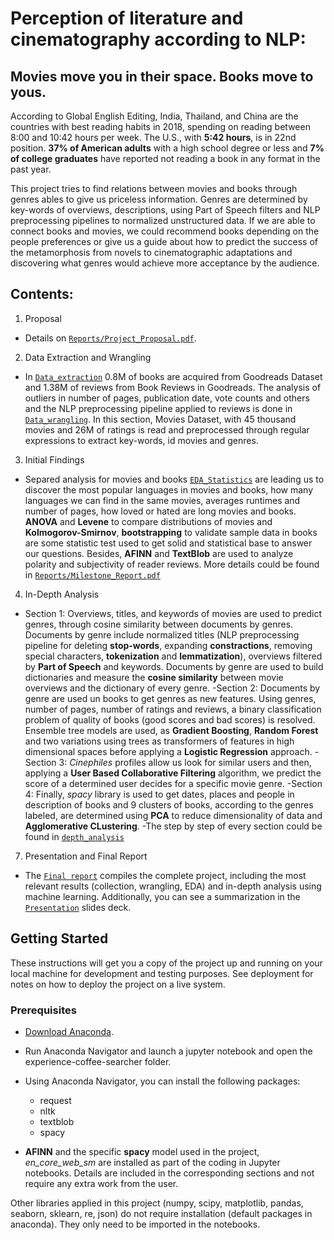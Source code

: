 # Perception of literature and cinematography according to NLP: 
## Movies move you in their space. Books move to yous.

According to Global English Editing, India, Thailand, and China are the countries with best reading habits in 2018, spending on reading between 8:00 and 10:42 hours per week. The U.S., with **5:42 hours**, is in 22nd position. **37% of American adults** with a high school degree or less and **7% of college graduates** have reported not reading a book in any format in the past year. 

This project tries to find relations between movies and books through genres ables to give us priceless information. Genres are determined by key-words of overviews, descriptions, using Part of Speech filters and NLP preprocessing pipelines to normalized unstructured data. If we are able to connect books and movies, we could recommend books depending on the people preferences or give us a guide about how to predict the success of the metamorphosis from novels to cinematographic adaptations and discovering what genres would achieve more acceptance by the audience. 

## Contents:
1. Proposal 
- Details on [`Reports/Project_Proposal.pdf`](./Reports/Project_Proposal.pdf).

2. Data Extraction and Wrangling
- In [`Data_extraction`](./Data_extraction) 0.8M of books are acquired from Goodreads Dataset and 1.38M of reviews from Book Reviews in Goodreads. The analysis of outliers in number of pages, publication date, vote counts and others and the NLP preprocessing pipeline applied to reviews is done in [`Data_wrangling`](./Data_wrangling). In this section, Movies Dataset, with 45 thousand movies and 26M of ratings is read and preprocessed through regular expressions to extract key-words, id movies and genres.

3. Initial Findings
- Separed analysis for movies and books [`EDA_Statistics`](./EDA_Statistics) are leading us to discover the most popular languages in movies and books, how many languages we can find in the same movies, averages runtimes and number of pages, how loved or hated are long movies and books. **ANOVA** and **Levene** to compare distributions of movies and **Kolmogorov-Smirnov**, **bootstrapping** to validate sample data in books are some statistic test used to get solid and statistical base to answer our questions. Besides, **AFINN** and **TextBlob** are used to analyze polarity and subjectivity of reader reviews. More details could be found in [`Reports/Milestone_Report.pdf`](./Reports/Milestone_Report.pdf) 

4. In-Depth Analysis
- Section 1: Overviews, titles, and keywords of movies are used to predict genres, through cosine similarity between documents by genres. Documents by genre include normalized titles (NLP preprocessing pipeline for deleting **stop-words**, expanding **constractions**, removing special characters, **tokenization** and **lemmatization**), overviews filtered by **Part of Speech** and keywords. Documents by genre are used to build dictionaries and measure the **cosine similarity** between movie overviews and the dictionary of every genre. 
-Section 2: Documents by genre are used un books to get genres as new features. Using genres, number of pages, number of ratings and reviews, a binary classification problem of quality of books (good scores and bad scores) is resolved. Ensemble tree models are used, as **Gradient Boosting**, **Random Forest** and two variations using trees as transformers of features in high dimensional spaces before applying a **Logistic Regression** approach.
-Section 3: *Cinephiles* profiles allow us look for similar users and then, applying a **User Based Collaborative Filtering** algorithm, we predict the score of a determined user decides for a specific movie genre.
-Section 4: Finally, *spacy* library is used to get dates, places and people in description of books and 9 clusters of books, according to the genres labeled, are determined using **PCA** to reduce dimensionality of data and **Agglomerative CLustering**. 
-The step by step of every section could be found in [`depth_analysis`](./depth_analysis)


7. Presentation and Final Report
- The [`Final report`](./Reports/Capstone2_Final_Report.pdf) compiles the complete project, including the most relevant results (collection, wrangling, EDA) and in-depth analysis using machine learning. Additionally, you can see a summarization in the [`Presentation`](./Reports/Presentation.pdf) slides deck.


## Getting Started
These instructions will get you a copy of the project up and running on your local machine for development and testing purposes. See deployment for notes on how to deploy the project on a live system.

### Prerequisites
- [Download Anaconda](https://www.anaconda.com/distribution/).
- Run Anaconda Navigator and launch a jupyter notebook and open the experience-coffee-searcher folder. 
- Using Anaconda Navigator, you can install the following packages:
  - request
  - nltk
  - textblob
  - spacy
 
 - **AFINN** and the specific **spacy** model used in the project, *en_core_web_sm* are installed as part of the coding in Jupyter notebooks. Details are included in the corresponding sections and not require any extra work from the user.

Other libraries applied in this project (numpy, scipy, matplotlib, pandas, seaborn, sklearn, re, json) do not require installation (default packages in anaconda). They only need to be imported in the notebooks.